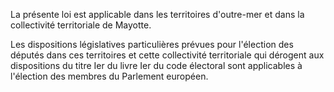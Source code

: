 La présente loi est applicable dans les territoires d'outre-mer et dans la collectivité territoriale de Mayotte.

Les dispositions législatives particulières prévues pour l'élection des députés dans ces territoires et cette collectivité territoriale qui dérogent aux dispositions du titre Ier du livre Ier du code électoral sont applicables à l'élection des membres du Parlement européen.

